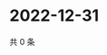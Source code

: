 # 2022-12-31

共 0 条

<!-- BEGIN WEIBO -->
<!-- 最后更新时间 Sat Dec 31 2022 20:22:40 GMT+0800 (China Standard Time) -->

<!-- END WEIBO -->

